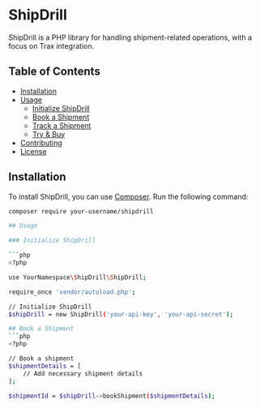 # ShipDrill

ShipDrill is a PHP library for handling shipment-related operations, with a focus on Trax integration.

## Table of Contents

- [Installation](#installation)
- [Usage](#usage)
  - [Initialize ShipDrill](#initialize-shipdrill)
  - [Book a Shipment](#book-a-shipment)
  - [Track a Shipment](#track-a-shipment)
  - [Try & Buy](#try--buy)
- [Contributing](#contributing)
- [License](#license)

## Installation

To install ShipDrill, you can use [Composer](https://getcomposer.org/). Run the following command:

```bash
composer require your-username/shipdrill

## Usage

### Initialize ShipDrill

```php
<?php

use YourNamespace\ShipDrill\ShipDrill;

require_once 'vendor/autoload.php';

// Initialize ShipDrill
$shipDrill = new ShipDrill('your-api-key', 'your-api-secret');

## Book a Shipment
```php
<?php

// Book a shipment
$shipmentDetails = [
    // Add necessary shipment details
];

$shipmentId = $shipDrill->bookShipment($shipmentDetails);
